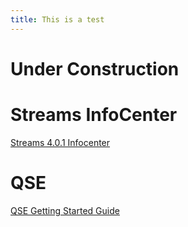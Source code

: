 ```yaml
---
title: This is a test
---
```


# Under Construction

# Streams InfoCenter
[Streams 4.0.1 Infocenter](http://www-01.ibm.com/support/knowledgecenter/#!/SSCRJU_4.0.1/com.ibm.streams.welcome.doc/doc/kc-homepage.html)

# QSE
[QSE Getting Started Guide](docs/4.1/qse-getting-started/)

<!--# Java 
[Java Operator Development Guide](docs/4.1/java-op-dev-guide/) -->
